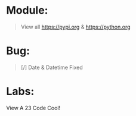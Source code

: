 # Module:

> View all https://pypi.org & https://python.org

# Bug:
> [/] Date & Datetime Fixed
# Labs:
View A 23 Code Cool!
